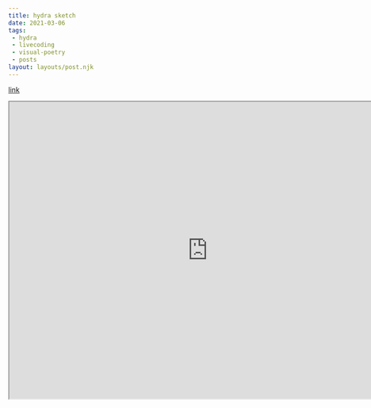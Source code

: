 ```yaml
---
title: hydra sketch
date: 2021-03-06
tags:
 - hydra
 - livecoding
 - visual-poetry
 - posts
layout: layouts/post.njk
---
```


[link](https://hydra.ojack.xyz/?sketch_id=Qn97dPjbP3GlC60Y)

<iframe height="600" width="800" src="https://hydra.ojack.xyz/?sketch_id=Qn97dPjbP3GlC60Y">
</iframe>
